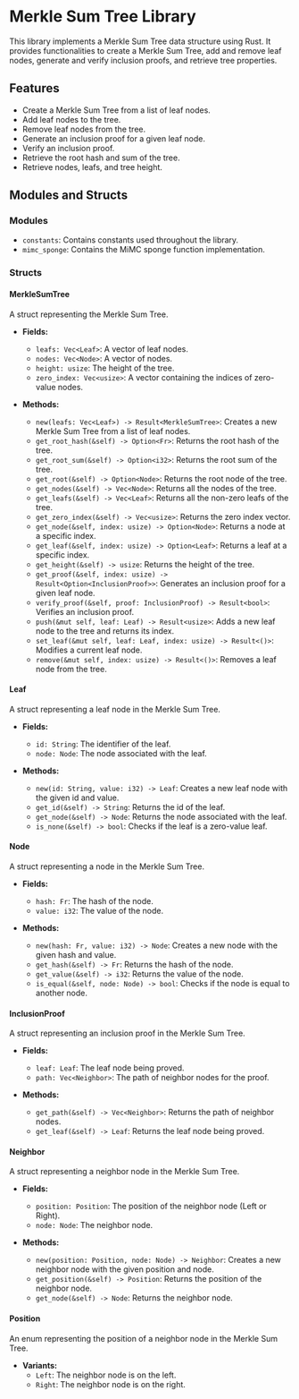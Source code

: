 # Merkle Sum Tree Library

This library implements a Merkle Sum Tree data structure using Rust. It provides functionalities to create a Merkle Sum Tree, add and remove leaf nodes, generate and verify inclusion proofs, and retrieve tree properties.

## Features

- Create a Merkle Sum Tree from a list of leaf nodes.
- Add leaf nodes to the tree.
- Remove leaf nodes from the tree.
- Generate an inclusion proof for a given leaf node.
- Verify an inclusion proof.
- Retrieve the root hash and sum of the tree.
- Retrieve nodes, leafs, and tree height.

## Modules and Structs

### Modules

- `constants`: Contains constants used throughout the library.
- `mimc_sponge`: Contains the MiMC sponge function implementation.

### Structs

#### MerkleSumTree

A struct representing the Merkle Sum Tree.

- **Fields:**
  - `leafs: Vec<Leaf>`: A vector of leaf nodes.
  - `nodes: Vec<Node>`: A vector of nodes.
  - `height: usize`: The height of the tree.
  - `zero_index: Vec<usize>`: A vector containing the indices of zero-value nodes.

- **Methods:**
  - `new(leafs: Vec<Leaf>) -> Result<MerkleSumTree>`: Creates a new Merkle Sum Tree from a list of leaf nodes.
  - `get_root_hash(&self) -> Option<Fr>`: Returns the root hash of the tree.
  - `get_root_sum(&self) -> Option<i32>`: Returns the root sum of the tree.
  - `get_root(&self) -> Option<Node>`: Returns the root node of the tree.
  - `get_nodes(&self) -> Vec<Node>`: Returns all the nodes of the tree.
  - `get_leafs(&self) -> Vec<Leaf>`: Returns all the non-zero leafs of the tree.
  - `get_zero_index(&self) -> Vec<usize>`: Returns the zero index vector.
  - `get_node(&self, index: usize) -> Option<Node>`: Returns a node at a specific index.
  - `get_leaf(&self, index: usize) -> Option<Leaf>`: Returns a leaf at a specific index.
  - `get_height(&self) -> usize`: Returns the height of the tree.
  - `get_proof(&self, index: usize) -> Result<Option<InclusionProof>>`: Generates an inclusion proof for a given leaf node.
  - `verify_proof(&self, proof: InclusionProof) -> Result<bool>`: Verifies an inclusion proof.
  - `push(&mut self, leaf: Leaf) -> Result<usize>`: Adds a new leaf node to the tree and returns its index.
  - `set_leaf(&mut self, leaf: Leaf, index: usize) -> Result<()>`: Modifies a current leaf node.
  - `remove(&mut self, index: usize) -> Result<()>`: Removes a leaf node from the tree.

#### Leaf

A struct representing a leaf node in the Merkle Sum Tree.

- **Fields:**
  - `id: String`: The identifier of the leaf.
  - `node: Node`: The node associated with the leaf.

- **Methods:**
  - `new(id: String, value: i32) -> Leaf`: Creates a new leaf node with the given id and value.
  - `get_id(&self) -> String`: Returns the id of the leaf.
  - `get_node(&self) -> Node`: Returns the node associated with the leaf.
  - `is_none(&self) -> bool`: Checks if the leaf is a zero-value leaf.

#### Node

A struct representing a node in the Merkle Sum Tree.

- **Fields:**
  - `hash: Fr`: The hash of the node.
  - `value: i32`: The value of the node.

- **Methods:**
  - `new(hash: Fr, value: i32) -> Node`: Creates a new node with the given hash and value.
  - `get_hash(&self) -> Fr`: Returns the hash of the node.
  - `get_value(&self) -> i32`: Returns the value of the node.
  - `is_equal(&self, node: Node) -> bool`: Checks if the node is equal to another node.

#### InclusionProof

A struct representing an inclusion proof in the Merkle Sum Tree.

- **Fields:**
  - `leaf: Leaf`: The leaf node being proved.
  - `path: Vec<Neighbor>`: The path of neighbor nodes for the proof.

- **Methods:**
  - `get_path(&self) -> Vec<Neighbor>`: Returns the path of neighbor nodes.
  - `get_leaf(&self) -> Leaf`: Returns the leaf node being proved.

#### Neighbor

A struct representing a neighbor node in the Merkle Sum Tree.

- **Fields:**
  - `position: Position`: The position of the neighbor node (Left or Right).
  - `node: Node`: The neighbor node.

- **Methods:**
  - `new(position: Position, node: Node) -> Neighbor`: Creates a new neighbor node with the given position and node.
  - `get_position(&self) -> Position`: Returns the position of the neighbor node.
  - `get_node(&self) -> Node`: Returns the neighbor node.

#### Position

An enum representing the position of a neighbor node in the Merkle Sum Tree.

- **Variants:**
  - `Left`: The neighbor node is on the left.
  - `Right`: The neighbor node is on the right.
